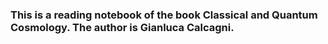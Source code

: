 ### This is a reading notebook of the book Classical and Quantum Cosmology. The author is Gianluca Calcagni.
